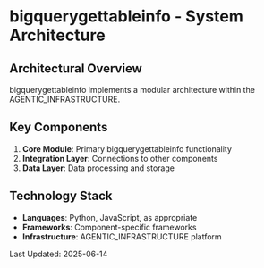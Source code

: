 # bigquerygettableinfo - System Architecture

## Architectural Overview

bigquerygettableinfo implements a modular architecture within the AGENTIC_INFRASTRUCTURE.

## Key Components

1. **Core Module**: Primary bigquerygettableinfo functionality
2. **Integration Layer**: Connections to other components
3. **Data Layer**: Data processing and storage

## Technology Stack

- **Languages**: Python, JavaScript, as appropriate
- **Frameworks**: Component-specific frameworks
- **Infrastructure**: AGENTIC_INFRASTRUCTURE platform

Last Updated: 2025-06-14
